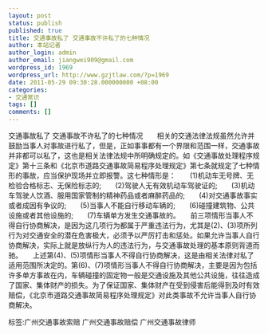```yaml
---
layout: post
status: publish
published: true
title: 交通事故私了 交通事故不许私了的七种情况
author: 本站记者
author_login: admin
author_email: jiangwei909@gmail.com
wordpress_id: 1969
wordpress_url: http://www.gzjtlaw.com/?p=1969
date: 2011-05-29 09:30:28.000000000 +08:00
categories:
- 交通常识
tags: []
comments: []
---
```

交通事故私了 交通事故不许私了的七种情况　　相关的交通法律法规虽然允许并鼓励当事人对事故进行私了，但是，正如事事都有一个界限和范围一样，交通事故并非都可以私了，这也是相关法律法规中所明确规定的。如《交通事故处理程序规定》第十三条和《北京市道路交通事故简易程序处理规定》第七条就规定了七种情形的事故，应当保护现场并立即报警。这七种情形是：　　(1)机动车无号牌、无检验合格标志、无保险标志的;　　(2)驾驶人无有效机动车驾驶证的;　　(3)机动车驾驶人饮酒、服用国家管制的精神药品或者麻醉药品的;　　(4)对交通事故事实或者成因有争议的;　　(5)当事人不能自行移动车辆的;　　(6)碰撞建筑物、公共设施或者其他设施的;　　(7)车辆单方发生交通事故的。　　前三项情形当事人不得自行协商解决，是因为这几项行为都属于严重违法行为，尤其是(2)、(3)项所列行为对交通安全的潜在危害极大，必须予以严厉打击和惩处。如果允许当事人自行协商解决，实际上就是放纵行为人的违法行为，与交通事故处理的基本原则背道而驰。　　上述第(4)、(5)项情形当事人不得自行协商解决，这是由相关法律对私了适用范围所决定的。第(6)、(7)项情形当事人不得自行协商解决，主要是因为包括许多单方事故在内，车辆碰撞的固定物一般是交通设施及其他公共设施，往往造成了国家、集体财产的损失。为了保证国家、集体财产在受到侵害后能得到及时有效赔偿，《北京市道路交通事故简易程序处理规定》对此类事故不允许当事人自行协商解决。标签:广州交通事故索赔 广州交通事故赔偿 广州交通事故律师
